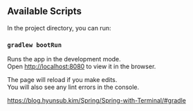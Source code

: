 ## Available Scripts

In the project directory, you can run:

### `gradlew bootRun`

Runs the app in the development mode.\
Open [http://localhost:8080](http://localhost:8080) to view it in the browser.

The page will reload if you make edits.\
You will also see any lint errors in the console.


https://blog.hyunsub.kim/Spring/Spring-with-Terminal/#gradle
